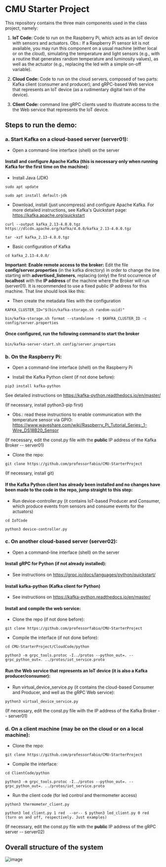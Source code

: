 # CMU Starter Project

This repository contains the three main components used in the class project, namely:

1. **IoT Code:** Code to run on the Raspberry Pi, which acts as an IoT device with sensors and actuators. Obs.: If a Raspberry Pi sensor kit is not available, you may run this component on a usual machine (either local or on the cloud), simulating the temperature and light sensors (e.g., with a routine that generates random temperature and luminosity values), as well as the actuator (e.g., replacing the led with a simple on-off variable).

2. **Cloud Code:** Code to run on the cloud servers, composed of two parts: Kafka client (consumer and producer); and gRPC-based Web service that represents an IoT device (as a rudimentary digital twin of the device). 

3. **Client Code:** command line gRPC clients used to illustrate access to the the Web service that represents the IoT device.

## Steps to run the demo:

### a. Start Kafka on a cloud-based server (server01):

- Open a command-line interface (shell) on the server

#### Install and configure Apache Kafka (this is necessary only when running Kafka for the first time on the machine):

- Install Java (JDK)
```
sudo apt update
```
```
sudo apt install default-jdk
```
- Download, install (just uncompress) and configure Apache Kafka. For more detailed instructions, see Kafka's Quickstart page: https://kafka.apache.org/quickstart
  
```
curl --output kafka_2.13-4.0.0.tgz https://dlcdn.apache.org/kafka/4.0.0/kafka_2.13-4.0.0.tgz
```
```
tar -xzf kafka_2.13-4.0.0.tgz
```

- Basic configuration of Kafka 
```
cd kafka_2.13-4.0.0/
```

**Important: Enable remote access to the broker:** Edit the file **config/server.properties** (in the kafka directory) in order to change the line starting with **advertised_listeners**, replacing (only) the first occurrence of **localhost** with the **IP address** of the machine where the Broker will run (server01). It is recommended to use a fixed public IP address for this machine. That line should look like this:

- Then create the metadata files with the configuration
```
KAFKA_CLUSTER_ID="$(bin/kafka-storage.sh random-uuid)"
```
```
bin/kafka-storage.sh format --standalone -t $KAFKA_CLUSTER_ID -c config/server.properties
```

#### Once configured, run the following command to start the broker
```
bin/kafka-server-start.sh config/server.properties
```

### b. On the Raspberry Pi:
- Open a command-line interface (shell) on the Raspberry Pi

- Install the Kafka Python client (if not done before):
```
pip3 install kafka-python
```

See detailed instructions on https://kafka-python.readthedocs.io/en/master/


(If necessary, install python3-pip first)

- Obs.: read these instructions to enable communication with the temperature sensor via GPIO: https://www.waveshare.com/wiki/Raspberry_Pi_Tutorial_Series:_1-Wire_DS18B20_Sensor

(If necessary, edit the const.py file with the **public** IP address of the Kafka Broker -- server01)

- Clone the repo:
```
git clone https://github.com/professorfabio/CMU-StarterProject
```

(If necessary, install git)

#### If the Kafka Python client has already been installed and no changes have been made to the code in the repo, jump straight to this step:

- Run device-controller.py (it contains IoT-based Producer and Consumer, which produce events from sensors and consume events for the actuators)

```
cd IoTCode
```
```
python3 device-controller.py
```


### c. On another cloud-based server (server02):

- Open a command-line interface (shell) on the server

#### Install gRPC for Python (if not already installed):

- See instructions on https://grpc.io/docs/languages/python/quickstart/

#### Install kafka-python (Kafka client for Python)

- See instructions on https://kafka-python.readthedocs.io/en/master/

#### Install and compile the web service:

- Clone the repo (if not done before): 
```
git clone https://github.com/professorfabio/CMU-StarterProject
```

- Compile the interface (if not done before):
```
cd CMU-StarterProject/CloudCode/python
```
```
python3 -m grpc_tools.protoc -I../protos --python_out=. --grpc_python_out=. ../protos/iot_service.proto
```

#### Run the Web service that represents an IoT device (it is also a Kafka producer/consumer):

- Run virtual_device_service.py (it contains the cloud-based Consumer and Producer, and well as the gRPC Web service):
```
python3 virtual_device_service.py
```

(If necessary, edit the const.py file with the IP address of the Kafka Broker -- server01)


### d. On a client machine (may be on the cloud or on a local machine):

- Clone the repo:
```
git clone https://github.com/professorfabio/CMU-StarterProject
```

- Compile the interface:
```
cd ClientCode/python
```
```
python3 -m grpc_tools.protoc -I../protos --python_out=. --grpc_python_out=. ../protos/iot_service.proto
```

- Run the client code (for led control and thermometer access)
```
python3 thermometer_client.py
```
```
python3 led_client.py 1 red  --or-- $ python3 led_client.py 0 red (turn on and off, respectively. Just examples)
```

(If necessary, edit the const.py file with the **public** IP address of the gRPC server -- server02)

## Overall structure of the system

![image](https://user-images.githubusercontent.com/13460193/204534405-b17b1abb-77e1-479a-8171-807dc610ee5d.png)
